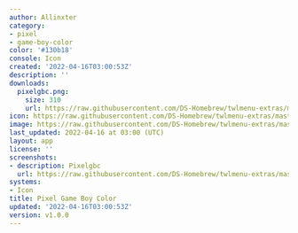 ```yaml
---
author: Allinxter
category:
- pixel
- game-boy-color
color: '#130b18'
console: Icon
created: '2022-04-16T03:00:53Z'
description: ''
downloads:
  pixelgbc.png:
    size: 310
    url: https://raw.githubusercontent.com/DS-Homebrew/twlmenu-extras/master/_nds/TWiLightMenu/icons/pixelgbc.png
icon: https://raw.githubusercontent.com/DS-Homebrew/twlmenu-extras/master/_nds/TWiLightMenu/icons/pixelgbc.png
image: https://raw.githubusercontent.com/DS-Homebrew/twlmenu-extras/master/_nds/TWiLightMenu/icons/pixelgbc.png
last_updated: 2022-04-16 at 03:00 (UTC)
layout: app
license: ''
screenshots:
- description: Pixelgbc
  url: https://raw.githubusercontent.com/DS-Homebrew/twlmenu-extras/master/_nds/TWiLightMenu/icons/pixelgbc.png
systems:
- Icon
title: Pixel Game Boy Color
updated: '2022-04-16T03:00:53Z'
version: v1.0.0
---
```

